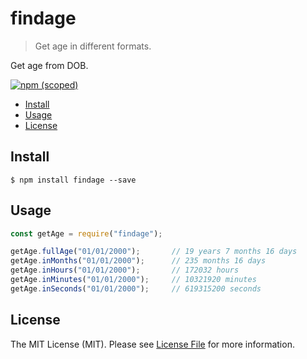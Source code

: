 # findage
> Get age in different formats.

Get age from DOB.

[![npm (scoped)](https://img.shields.io/badge/findage-1.0.0-blue.svg)](https://www.npmjs.com/package/findage)

- [Install](#install)
- [Usage](#usage)
- [License](#license)

## Install

```
$ npm install findage --save
```

## Usage

```js
const getAge = require("findage");

getAge.fullAge("01/01/2000");		// 19 years 7 months 16 days
getAge.inMonths("01/01/2000");		// 235 months 16 days
getAge.inHours("01/01/2000");		// 172032 hours
getAge.inMinutes("01/01/2000");		// 10321920 minutes
getAge.inSeconds("01/01/2000");		// 619315200 seconds

```

## License

The MIT License (MIT). Please see [License File](LICENSE) for more information.